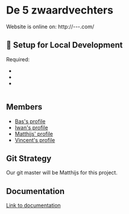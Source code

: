 # De 5 zwaardvechters

Website is online on: 
http://---.com/

## 🔧 Setup for Local Development

Required:
- []()
- []()
- []()

```bash

```

<!-- The site will have automatically started running on `http://localhost:8000`! -->

## Members
- [Bas's profile](https://github.com/webbasedcode/documentation/blob/main/doc/members/Bas.md)
- [Iwan's profile](https://github.com/webbasedcode/documentation/blob/main/doc/members/Iwan.md)
- [Matthijs' profile](https://github.com/webbasedcode/documentation/blob/main/doc/members/Matthijs.md)
- [Vincent's profile](https://github.com/webbasedcode/documentation/blob/main/doc/members/Vincent.md)

## Git Strategy 
Our git master will be Matthijs for this project.
<!-- ...(see edit)
For this project we will be using a feature branch workflow. 
This mean we will be creating a new branch for each major feature we will be working on,
committing to that branch our changes and then if everything is finished creating a pull request which will be checked by atleast one other team member before pushed.
After a release has been made tests will be run on github, and if those complete successfully it will deploy automatically to the server -->

## Documentation
[Link to documentation](https://github.com/webbasedcode/documentation/wiki/documentation)


<!-- ## Functional design
- [Link to Functional design](https://github.com/HU-SD-V2PRFED-studenten-2122/prfed-2122-v2c-5-zwaardvechters/blob/main/doc/functioneelOntwerp.md)


## Actor templates
- [Link to Actor templates](https://github.com/HU-SD-V2PRFED-studenten-2122/prfed-2122-v2c-5-zwaardvechters/blob/main/doc/ActorTemplates.md) -->
